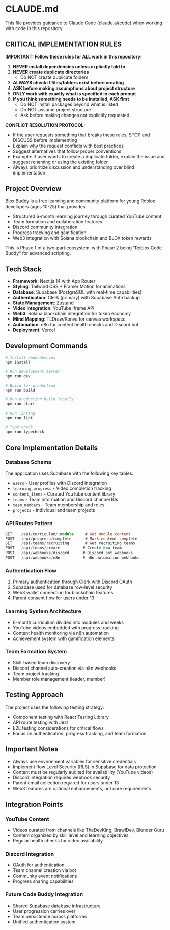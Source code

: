 # CLAUDE.md

This file provides guidance to Claude Code (claude.ai/code) when working with code in this repository.

## CRITICAL IMPLEMENTATION RULES

**IMPORTANT: Follow these rules for ALL work in this repository:**

1. **NEVER install dependencies unless explicitly told to**
2. **NEVER create duplicate directories**
   - Do NOT create duplicate folders
3. **ALWAYS check if files/folders exist before creating**
4. **ASK before making assumptions about project structure**
5. **ONLY work with exactly what is specified in each prompt**
6. **If you think something needs to be installed, ASK first**
   - Do NOT install packages beyond what is listed
   - Do NOT assume project structure
   - Ask before making changes not explicitly requested

**CONFLICT RESOLUTION PROTOCOL:**
- If the user requests something that breaks these rules, STOP and DISCUSS before implementing
- Explain why the request conflicts with best practices
- Suggest alternatives that follow proper conventions
- Example: If user wants to create a duplicate folder, explain the issue and suggest renaming or using the existing folder
- Always prioritize discussion and understanding over blind implementation

## Project Overview

Blox Buddy is a free learning and community platform for young Roblox developers (ages 10-25) that provides:
- Structured 6-month learning journey through curated YouTube content  
- Team formation and collaboration features
- Discord community integration
- Progress tracking and gamification
- Web3 integration with Solana blockchain and BLOX token rewards

This is Phase 1 of a two-part ecosystem, with Phase 2 being "Roblox Code Buddy" for advanced scripting.

## Tech Stack

- **Framework**: Next.js 14 with App Router
- **Styling**: Tailwind CSS + Framer Motion for animations  
- **Database**: Supabase (PostgreSQL with real-time capabilities)
- **Authentication**: Clerk (primary) with Supabase Auth backup
- **State Management**: Zustand
- **Video Integration**: YouTube iframe API
- **Web3**: Solana blockchain integration for token economy
- **Mind Mapping**: TLDraw/Konva for canvas workspace
- **Automation**: n8n for content health checks and Discord bot
- **Deployment**: Vercel

## Development Commands

```bash
# Install dependencies
npm install

# Run development server
npm run dev

# Build for production  
npm run build

# Run production build locally
npm run start

# Run linting
npm run lint

# Type check
npm run typecheck
```

## Core Implementation Details

### Database Schema
The application uses Supabase with the following key tables:
- `users` - User profiles with Discord integration
- `learning_progress` - Video completion tracking
- `content_items` - Curated YouTube content library
- `teams` - Team information and Discord channel IDs
- `team_members` - Team membership and roles
- `projects` - Individual and team projects

### API Routes Pattern
```typescript
GET    /api/curriculum/:module     # Get module content
POST   /api/progress/complete      # Mark content complete
GET    /api/teams/recruiting       # Get recruiting teams
POST   /api/teams/create          # Create new team
POST   /api/webhooks/discord      # Discord bot webhooks
POST   /api/webhooks/n8n          # n8n automation webhooks
```

### Authentication Flow
1. Primary authentication through Clerk with Discord OAuth
2. Supabase used for database row-level security
3. Web3 wallet connection for blockchain features
4. Parent consent flow for users under 13

### Learning System Architecture
- 6-month curriculum divided into modules and weeks
- YouTube videos embedded with progress tracking
- Content health monitoring via n8n automation
- Achievement system with gamification elements

### Team Formation System
- Skill-based team discovery
- Discord channel auto-creation via n8n webhooks
- Team project tracking
- Member role management (leader, member)

## Testing Approach

The project uses the following testing strategy:
- Component testing with React Testing Library
- API route testing with Jest
- E2E testing considerations for critical flows
- Focus on authentication, progress tracking, and team formation

## Important Notes

- Always use environment variables for sensitive credentials
- Implement Row Level Security (RLS) in Supabase for data protection
- Content must be regularly audited for availability (YouTube videos)
- Discord integration requires webhook security
- Parent email collection required for users under 13
- Web3 features are optional enhancements, not core requirements

## Integration Points

### YouTube Content
- Videos curated from channels like TheDevKing, BrawlDev, Blender Guru
- Content organized by skill level and learning objectives
- Regular health checks for video availability

### Discord Integration
- OAuth for authentication
- Team channel creation via bot
- Community event notifications
- Progress sharing capabilities

### Future Code Buddy Integration
- Shared Supabase database infrastructure
- User progression carries over
- Team persistence across platforms
- Unified authentication system